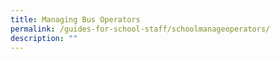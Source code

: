 ```yaml
---
title: Managing Bus Operators
permalink: /guides-for-school-staff/schoolmanageoperators/
description: ""
---
```

